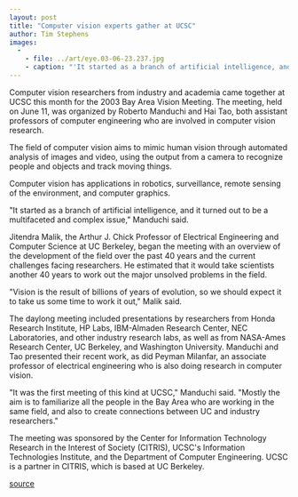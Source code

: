 ```yaml
---
layout: post
title: "Computer vision experts gather at UCSC"
author: Tim Stephens
images:
  -
    - file: ../art/eye.03-06-23.237.jpg
    - caption: "'It started as a branch of artificial intelligence, and it turned out to be a multifaceted and complex issue.' --Roberto Manduchi Image courtesy of R. Manduchi"
---
```


Computer vision researchers from industry and academia came together at UCSC this month for the 2003 Bay Area Vision Meeting. The meeting, held on June 11, was organized by Roberto Manduchi and Hai Tao, both assistant professors of computer engineering who are involved in computer vision research.

The field of computer vision aims to mimic human vision through automated analysis of images and video, using the output from a camera to recognize people and objects and track moving things.

Computer vision has applications in robotics, surveillance, remote sensing of the environment, and computer graphics.  

"It started as a branch of artificial intelligence, and it turned out to be a multifaceted and complex issue," Manduchi said.   

Jitendra Malik, the Arthur J. Chick Professor of Electrical Engineering and Computer Science at UC Berkeley, began the meeting with an overview of the development of the field over the past 40 years and the current challenges facing researchers. He estimated that it would take scientists another 40 years to work out the major unsolved problems in the field.  

"Vision is the result of billions of years of evolution, so we should expect it to take us some time to work it out," Malik said.  

The daylong meeting included presentations by researchers from Honda Research Institute, HP Labs, IBM-Almaden Research Center, NEC Laboratories, and other industry research labs, as well as from NASA-Ames Research Center, UC Berkeley, and Washington University. Manduchi and Tao presented their recent work, as did Peyman Milanfar, an associate professor of electrical engineering who is also doing research in computer vision.  

"It was the first meeting of this kind at UCSC," Manduchi said. "Mostly the aim is to familiarize all the people in the Bay Area who are working in the same field, and also to create connections between UC and industry researchers."

The meeting was sponsored by the Center for Information Technology Research in the Interest of Society (CITRIS), UCSC's Information Technologies Institute, and the Department of Computer Engineering. UCSC is a partner in CITRIS, which is based at UC Berkeley.  
  

[source](http://www1.ucsc.edu/currents/02-03/06-23/vision.html "Permalink to vision")
